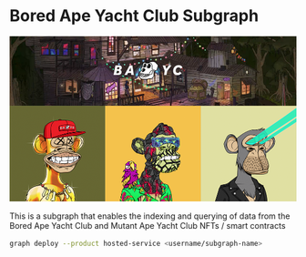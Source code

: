 # Bored Ape Yacht Club Subgraph

![Bored Ape Yach Club Subgraph](header.png)

This is a subgraph that enables the indexing and querying of data from the Bored Ape Yacht Club and Mutant Ape Yacht Club NFTs / smart contracts

```sh
graph deploy --product hosted-service <username/subgraph-name>
```